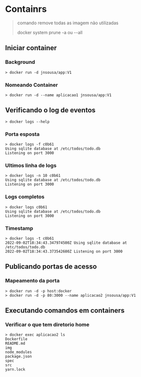 # Containrs

> comando remove todas as imagem não utilizadas
> 
> docker system prune -a ou --all

## Iniciar container

### Background
```
> docker run -d jnsousa/app:V1
```

### Nomeando Container
```
> docker run -d --name aplicacao1 jnsousa/app:V1
```

## Verificando o log de eventos

```
> docker logs --help
```

### Porta esposta

```
> docker logs -f c0b61
Using sqlite database at /etc/todos/todo.db
Listening on port 3000
```

### Ultimos linha de logs

```
> docker logs -n 10 c0b61
Using sqlite database at /etc/todos/todo.db
Listening on port 3000
```

### Logs completos

```
> docker logs c0b61
Using sqlite database at /etc/todos/todo.db
Listening on port 3000
```

### Timestamp

```
> docker logs -t c0b61
2022-09-02T18:34:43.347974500Z Using sqlite database at /etc/todos/todo.db
2022-09-02T18:34:43.373542600Z Listening on port 3000
```

## Publicando portas de acesso

### Mapeamento da porta

```
> docker run -d -p host:docker
> docker run -d -p 80:3000 --name aplicacao2 jnsousa/app:V1
```

## Executando comandos em containers

### Verificar o que tem diretorio home

```
> docker exec aplicacao2 ls
Dockerfile
README.md
img
node_modules
package.json
spec
src
yarn.lock
```
